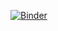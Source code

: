 [![Binder](https://mybinder.org/badge_logo.svg)](https://mybinder.org/v2/gh/hnsvill/interview/main?filepath=interviewQuestion.ipynb)